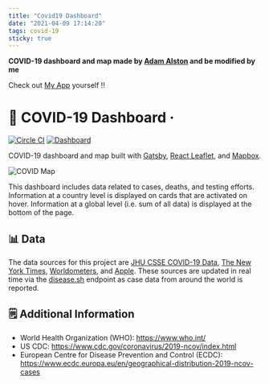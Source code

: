 ```yaml
---
title: "Covid19 Dashboard"
date: "2021-04-09 17:14:20"
tags: covid-19
sticky: true
---
```


**COVID-19 dashboard and map made by [Adam Alston](https://github.com/adamalston) and be modified by me**

Check out [My App](https://covid19.NooTif.tk) yourself !!

# 🦠 COVID-19 Dashboard &middot;

[![Circle CI](https://circleci.com/gh/adamalston/COVID-19-Dashboard.svg?style=shield)](https://app.circleci.com/pipelines/github/adamalston/COVID-19-Dashboard)
[![Dashboard](https://img.shields.io/website?down_message=down&label=gh-pages&up_message=passing&url=https%3A%2F%2Fadamalston.github.io%2FCOVID-19-Dashboard)](https://adamalston.github.io/COVID-19-Dashboard/)

COVID-19 dashboard and map built with [Gatsby](https://www.gatsbyjs.org/), [React Leaflet](https://react-leaflet.js.org), and [Mapbox](https://www.mapbox.com/).

![COVID Map](https://raw.githubusercontent.com/nootifmemory/COVID19/master/src/assets/images/preview.png)

This dashboard includes data related to cases, deaths, and testing efforts. Information at a country level is displayed on cards that are activated on hover. Information at a global level (i.e. sum of all data) is displayed at the bottom of the page.

## 📊 Data

The data sources for this project are [JHU CSSE COVID-19 Data](https://github.com/adamalston/johns-hopkins-covid-data), [The New York Times](https://github.com/adamalston/nyt-covid-data), [Worldometers](https://www.worldometers.info/coronavirus/), and [Apple](https://www.apple.com/covid19/mobility). These sources are updated in real time via the [disease.sh](https://corona.lmao.ninja/) endpoint as case data from around the world is reported.

## 🗒️ Additional Information

- World Health Organization (WHO): https://www.who.int/
- US CDC: https://www.cdc.gov/coronavirus/2019-ncov/index.html
- European Centre for Disease Prevention and Control (ECDC): https://www.ecdc.europa.eu/en/geographical-distribution-2019-ncov-cases
